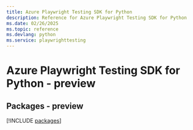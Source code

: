 ```yaml
---
title: Azure Playwright Testing SDK for Python
description: Reference for Azure Playwright Testing SDK for Python
ms.date: 02/26/2025
ms.topic: reference
ms.devlang: python
ms.service: playwrighttesting
---
```

# Azure Playwright Testing SDK for Python - preview
## Packages - preview
[!INCLUDE [packages](playwright-testing-index.md)]